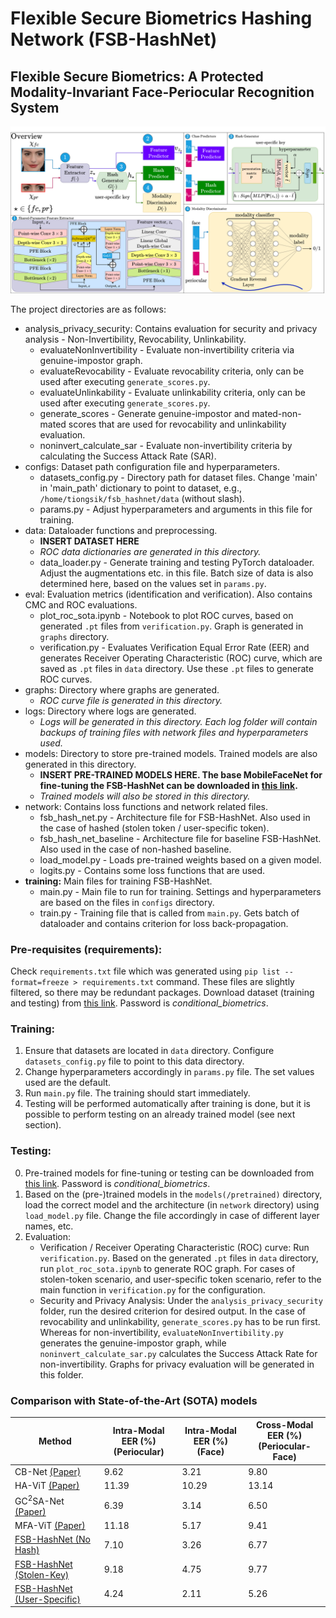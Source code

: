# Flexible Secure Biometrics Hashing Network (FSB-HashNet)
## Flexible Secure Biometrics: A Protected Modality-Invariant Face-Periocular Recognition System

![Network Architecture](FSB_HashNet.png?raw=true "FSB-HashNet")

The project directories are as follows:

- analysis_privacy_security: Contains evaluation for security and privacy analysis - Non-Invertibility, Revocability, Unlinkability.
    * evaluateNonInvertibility - Evaluate non-invertibility criteria via genuine-impostor graph.
    * evaluateRevocability - Evaluate revocability criteria, only can be used after executing `generate_scores.py`.
    * evaluateUnlinkability - Evaluate unlinkability criteria, only can be used after executing `generate_scores.py`.
    * generate_scores - Generate genuine-impostor and mated-non-mated scores that are used for revocability and unlinkability evaluation.
    * noninvert_calculate_sar - Evaluate non-invertibility criteria by calculating the Success Attack Rate (SAR).
- configs: Dataset path configuration file and hyperparameters.
    * datasets_config.py - Directory path for dataset files. Change 'main' in 'main_path' dictionary to point to dataset, e.g., `/home/tiongsik/fsb_hashnet/data` (without slash).
    * params.py - Adjust hyperparameters and arguments in this file for training. 
- data: Dataloader functions and preprocessing.
    * __**INSERT DATASET HERE**__
    * _ROC data dictionaries are generated in this directory._
    * data_loader.py - Generate training and testing PyTorch dataloader. Adjust the augmentations etc. in this file. Batch size of data is also determined here, based on the values set in `params.py`.
- eval: Evaluation metrics (identification and verification). Also contains CMC and ROC evaluations.
    * plot_roc_sota.ipynb - Notebook to plot ROC curves, based on generated `.pt` files from `verification.py`. Graph is generated in `graphs` directory.
    * verification.py - Evaluates Verification Equal Error Rate (EER) and generates Receiver Operating Characteristic (ROC) curve, which are saved as `.pt` files in `data` directory. Use these `.pt` files to generate ROC curves.
- graphs: Directory where graphs are generated.
    * _ROC curve file is generated in this directory._
- logs: Directory where logs are generated.
    * _Logs will be generated in this directory. Each log folder will contain backups of training files with network files and hyperparameters used._
- models: Directory to store pre-trained models. Trained models are also generated in this directory.
    * __**INSERT PRE-TRAINED MODELS HERE. The base MobileFaceNet for fine-tuning the FSB-HashNet can be downloaded in [this link](https://www.dropbox.com/scl/fo/zqc0b6qw04189onq3b1as/AAt0D5d-HlV5OW8r2QPHB4k?rlkey=p0t8nqu8zixg2ibfhlvvr8t0y&st=nodkhbxh&dl=0).**__
    * _Trained models will also be stored in this directory._
- network: Contains loss functions and network related files.
    * fsb_hash_net.py - Architecture file for FSB-HashNet. Also used in the case of hashed (stolen token / user-specific token).
    * fsb_hash_net_baseline - Architecture file for baseline FSB-HashNet. Also used in the case of non-hashed baseline.
    * load_model.py - Loads pre-trained weights based on a given model.
    * logits.py - Contains some loss functions that are used.
- __training:__ Main files for training FSB-HashNet.
    * main.py - Main file to run for training. Settings and hyperparameters are based on the files in `configs` directory.
    * train.py - Training file that is called from `main.py`. Gets batch of dataloader and contains criterion for loss back-propagation.

### Pre-requisites (requirements):
Check `requirements.txt` file which was generated using `pip list --format=freeze > requirements.txt` command. These files are slightly filtered, so there may be redundant packages.
Download dataset (training and testing) from [this link](https://www.dropbox.com/s/bfub8fmc44tvcxb/periocular_face_dataset.zip?dl=0). Password is _conditional\_biometrics_.

### Training:
1. Ensure that datasets are located in `data` directory. Configure `datasets_config.py` file to point to this data directory.
2. Change hyperparameters accordingly in `params.py` file. The set values used are the default.
3. Run `main.py` file. The training should start immediately.
4. Testing will be performed automatically after training is done, but it is possible to perform testing on an already trained model (see next section).

### Testing:
0. Pre-trained models for fine-tuning or testing can be downloaded from [this link](https://www.dropbox.com/s/g8gn4x4wp0svyx5/pretrained_models.zip?dl=0). Password is _conditional\_biometrics_.
1. Based on the (pre-)trained models in the `models(/pretrained)` directory, load the correct model and the architecture (in `network` directory) using `load_model.py` file. Change the file accordingly in case of different layer names, etc. 
2. Evaluation:
    * Verification / Receiver Operating Characteristic (ROC) curve: Run `verification.py`. Based on the generated `.pt` files in `data` directory, run `plot_roc_sota.ipynb` to generate ROC graph. For cases of stolen-token scenario, and user-specific token scenario, refer to the main function in `verification.py` for the configuration.
    * Security and Privacy Analysis: Under the `analysis_privacy_security` folder, run the desired criterion for desired output. In the case of revocability and unlinkability, `generate_scores.py` has to be run first. Whereas for non-invertibility, `evaluateNonInvertibility.py` generates the genuine-impostor graph, while `noninvert_calculate_sar.py` calculates the Success Attack Rate for non-invertibility. Graphs for privacy evaluation will be generated in this folder.

### Comparison with State-of-the-Art (SOTA) models

| Method | Intra-Modal EER (%) <br> (Periocular) | Intra-Modal EER (%) <br> (Face) | Cross-Modal EER (%) <br> (Periocular-Face) |
| --- | --- | --- | --- |
| CB-Net [(Paper)](https://ieeexplore.ieee.org/abstract/document/10201879) | 9.62 | 3.21 | 9.80 |
| HA-ViT [(Paper)](https://ieeexplore.ieee.org/document/10068230) | 11.39 | 10.29 | 13.14 |
| GC<sup>2</sup>SA-Net [(Paper)](https://ieeexplore.ieee.org/document/10418204) | 6.39 | 3.14 | 6.50 |
| MFA-ViT [(Paper)](https://ieeexplore.ieee.org/document/10656777) | 11.18 | 5.17 | 9.41 |
| [FSB-HashNet (No Hash)](https://www.dropbox.com/scl/fi/4ifobdj33k43xv45w9zjw/fsb_hashnet.zip?rlkey=i8gpmg9n6vezsofkciuk2zboe&st=icyz1nd5&dl=0) | 7.10 | 3.26 | 6.77 |
| [FSB-HashNet (Stolen-Key)](https://www.dropbox.com/scl/fi/4ifobdj33k43xv45w9zjw/fsb_hashnet.zip?rlkey=i8gpmg9n6vezsofkciuk2zboe&st=icyz1nd5&dl=0) | 9.18 | 4.75 | 9.77 |
| [FSB-HashNet (User-Specific)](https://www.dropbox.com/scl/fi/4ifobdj33k43xv45w9zjw/fsb_hashnet.zip?rlkey=i8gpmg9n6vezsofkciuk2zboe&st=icyz1nd5&dl=0) | 4.24 | 2.11 | 5.26 |
